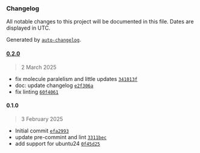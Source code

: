 ### Changelog

All notable changes to this project will be documented in this file. Dates are displayed in UTC.

Generated by [`auto-changelog`](https://github.com/CookPete/auto-changelog).

#### [0.2.0](https://github.com/lotusnoir/ansible-apps_conntrack_exporter/compare/0.1.0...0.2.0)

> 2 March 2025

- fix molecule paralelism and little updates [`341013f`](https://github.com/lotusnoir/ansible-apps_conntrack_exporter/commit/341013f2d85f3232ef80eb2495adc7f8560de5f0)
- doc: update changelog [`e2f306a`](https://github.com/lotusnoir/ansible-apps_conntrack_exporter/commit/e2f306aff0505bbbcda687be16ea14ad2d59a2a8)
- fix linting [`60f4061`](https://github.com/lotusnoir/ansible-apps_conntrack_exporter/commit/60f4061c09e241496e6c59e0e015bf1053e796cd)

#### 0.1.0

> 3 February 2025

- Initial commit [`efa2993`](https://github.com/lotusnoir/ansible-apps_conntrack_exporter/commit/efa29939c9d1c37770f6843fa1d083d5f878b3ed)
- update pre-commint and lint [`3311bec`](https://github.com/lotusnoir/ansible-apps_conntrack_exporter/commit/3311becbe2e9573d19f92728e59af00bb92cbb9b)
- add support for ubuntu24 [`0f45d25`](https://github.com/lotusnoir/ansible-apps_conntrack_exporter/commit/0f45d254f82f211110985d1d261d2e8e68974982)
